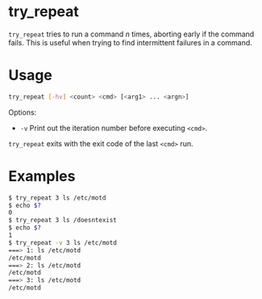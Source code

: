 # try_repeat

`try_repeat` tries to run a command *n* times, aborting early if the command
fails. This is useful when trying to find intermittent failures in a command.


# Usage

```sh
try_repeat [-hv] <count> <cmd> [<arg1> ... <argn>]
```

Options:

 * `-v` Print out the iteration number before executing `<cmd>`.

`try_repeat` exits with the exit code of the last `<cmd>` run.


# Examples

```sh
$ try_repeat 3 ls /etc/motd
$ echo $?
0
$ try_repeat 3 ls /doesntexist
$ echo $?
1
$ try_repeat -v 3 ls /etc/motd
===> 1: ls /etc/motd
/etc/motd
===> 2: ls /etc/motd
/etc/motd
===> 3: ls /etc/motd
/etc/motd
```

